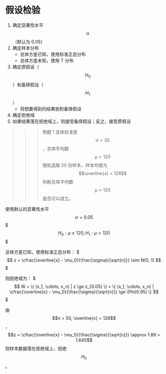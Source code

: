 # 假设检验

1. 确定显著性水平 $$\alpha$$（默认为 0.05）
2. 确定样本分布
    - 总体方差已知，使用标准正态分布
    - 总体方差未知，使用 T 分布
3. 确定原假设（$$H_0$$）和备择假设（$$H_1$$）
    - 将想要得到的结果放到备择假设
4. 确定拒绝域
5. 如果结果落在拒绝域上，则接受备择假设；反之，接受原假设

>>>例题 1
总体标准差 $$\sigma = 30$$，总体平均数 $$\mu > 120$$
随机选取 50 份样本，样本均值为 $$\overline{x} = 128$$
判断总体平均数 $$\mu > 120$$ 是否可以成立。

使用默认的显著性水平 $$\alpha = 0.05$$
$$$
H_0: \mu \le 120, H_1: \mu > 120
$$$

总体方差已知，使用标准正态分布：
$$$
z = \cfrac{\overline{x} - \mu_0}{\frac{\sigma}{\sqrt{n}}} \sim N(0, 1)
$$$

则拒绝域为：
$$$
W = \{
(x_1, \cdots, x_n) | z \ge z_{0.05}
\}
= \{
(x_1, \cdots, x_n) | \cfrac{\overline{x} - \mu_0}{\frac{\sigma}{\sqrt{n}}} \ge \Phi(0.95)
\}
$$$

由 $$n = 50, \overline{x} = 128$$，$$z = \cfrac{\overline{x} - \mu_0}{\frac{\sigma}{\sqrt{n}}} \approx 1.89 > 1.645$$
则样本数据落在拒绝域上，拒绝 $$H_0$$。
>>>
